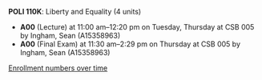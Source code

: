 **POLI 110K**: Liberty and Equality (4 units)

- **A00** (Lecture) at 11:00 am–12:20 pm on Tuesday, Thursday at CSB 005 by Ingham, Sean (A15358963)
- **A00** (Final Exam) at 11:30 am–2:29 pm on Thursday at CSB 005 by Ingham, Sean (A15358963)

[Enrollment numbers over time](./POLI110K.tsv)
